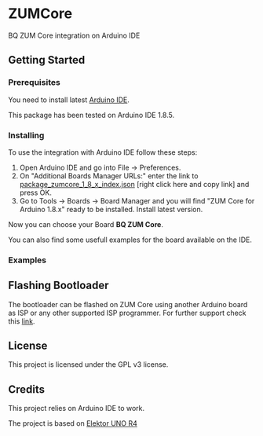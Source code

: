 # ZUMCore
BQ ZUM Core integration on Arduino IDE

## Getting Started

### Prerequisites

You need to install latest [Arduino IDE](https://www.arduino.cc/en/Main/Software).

This package has been tested on Arduino IDE 1.8.5.

### Installing

To use the integration with Arduino IDE follow these steps:
1. Open Arduino IDE and go into File -> Preferences.
1. On "Additional Boards Manager URLs:" enter the link to [package_zumcore_1_8_x_index.json](https://raw.githubusercontent.com/bq/ZUMCore/master/package_zumcore_1_8_x_index.json) [right click here and copy link] and press OK.
1. Go to Tools -> Boards -> Board Manager and you will find "ZUM Core for Arduino 1.8.x" ready to be installed. Install latest version.

Now you can choose your Board **BQ ZUM Core**.

You can also find some usefull examples for the board available on the IDE.

### Examples



## Flashing Bootloader

The bootloader can be flashed on ZUM Core using another Arduino board as ISP or any other supported ISP programmer.
For further support check this [link](https://www.arduino.cc/en/Tutorial/ArduinoISP).

## License

This project is licensed under the GPL v3 license.

## Credits

This project relies on Arduino IDE to work.

The project is based on [Elektor UNO R4](https://github.com/ElektorLabs/Arduino/) 